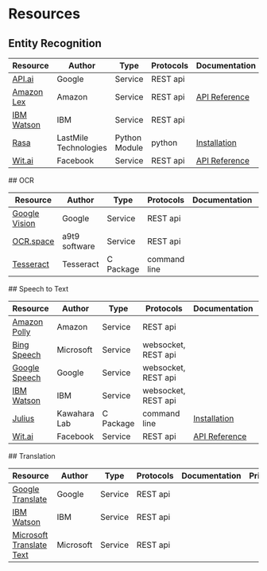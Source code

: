 # Resources

## Entity Recognition
<table>
<thead>
<tr><th>Resource                                                                                                                                                                                                                                                                                           </th><th>Author               </th><th>Type         </th><th>Protocols  </th><th>Documentation                                                                         </th><th>Price  </th><th>Coverage  </th></tr>
</thead>
<tbody>
<tr><td><a href="https://api.ai/" title="API.AI is a natural language understanding platform that makes it easy for developers (and non-developers) to design and integrate intelligent and sophisticated conversational user interfaces into mobile apps, web applications, devices, and bots.">API.ai</a></td><td>Google               </td><td>Service      </td><td>REST api   </td><td>                                                                                      </td><td>       </td><td>          </td></tr>
<tr><td><a href="https://console.aws.amazon.com/lex/" title="Amazon Lex is a service for building conversational interfaces using voice and text. ">Amazon Lex</a>                                                                                                                                         </td><td>Amazon               </td><td>Service      </td><td>REST api   </td><td><a href="http://docs.aws.amazon.com/lex/latest/dg/what-is.html">API Reference</a>     </td><td>       </td><td>          </td></tr>
<tr><td><a href="https://console.ng.bluemix.net/catalog/services/conversation" title="Add a natural language interface to your application to automate interactions with your end users.">IBM Watson</a>                                                                                                   </td><td>IBM                  </td><td>Service      </td><td>REST api   </td><td>                                                                                      </td><td>       </td><td>          </td></tr>
<tr><td><a href="https://rasa.ai/" title="Rasa NLU (Natural Language Understanding) is a tool for intent classification and entity extraction. ">Rasa</a>                                                                                                                                                  </td><td>LastMile Technologies</td><td>Python Module</td><td>python     </td><td><a href="https://github.com/golastmile/rasa_nlu">Installation</a>                     </td><td>       </td><td>          </td></tr>
<tr><td><a href="https://wit.ai/" title="Natural Language for Developers">Wit.ai</a>                                                                                                                                                                                                                       </td><td>Facebook             </td><td>Service      </td><td>REST api   </td><td><a href="https://wit.ai/docs/http/20170307#post%E2%80%94speech-link">API Reference</a></td><td>       </td><td>          </td></tr>
</tbody>
</table>
## OCR
<table>
<thead>
<tr><th>Resource                                                                                                                                                                                       </th><th>Author       </th><th>Type     </th><th>Protocols   </th><th>Documentation  </th><th>Price  </th><th>Coverage  </th></tr>
</thead>
<tbody>
<tr><td><a href="https://cloud.google.com/vision/docs/fulltext-annotations">Google Vision</a>                                                                                                          </td><td>Google       </td><td>Service  </td><td>REST api    </td><td>               </td><td>       </td><td>          </td></tr>
<tr><td><a href="https://ocr.space/ocrapi">OCR.space</a>                                                                                                                                               </td><td>a9t9 software</td><td>Service  </td><td>REST api    </td><td>               </td><td>       </td><td>          </td></tr>
<tr><td><a href="https://github.com/tesseract-ocr/tesseract/wiki" title="Tesseract is an open source Optical Character Recognition (OCR) Engine, available under the Apache 2.0 license.">Tesseract</a></td><td>Tesseract    </td><td>C Package</td><td>command line</td><td>               </td><td>       </td><td>          </td></tr>
</tbody>
</table>
## Speech to Text
<table>
<thead>
<tr><th>Resource                                                                                                                                                                                                                     </th><th>Author      </th><th>Type     </th><th>Protocols          </th><th>Documentation                                                                                     </th><th>Price  </th><th>Coverage  </th></tr>
</thead>
<tbody>
<tr><td><a href="https://console.aws.amazon.com/polly/">Amazon Polly</a>                                                                                                                                                             </td><td>Amazon      </td><td>Service  </td><td>REST api           </td><td>                                                                                                  </td><td>       </td><td>          </td></tr>
<tr><td><a href="https://azure.microsoft.com/en-us/services/cognitive-services/speech/">Bing Speech</a>                                                                                                                              </td><td>Microsoft   </td><td>Service  </td><td>websocket, REST api</td><td>                                                                                                  </td><td>       </td><td>          </td></tr>
<tr><td><a href="https://cloud.google.com/speech/">Google Speech</a>                                                                                                                                                                 </td><td>Google      </td><td>Service  </td><td>websocket, REST api</td><td>                                                                                                  </td><td>       </td><td>          </td></tr>
<tr><td><a href="https://console.ng.bluemix.net/catalog/services/speech-to-text">IBM Watson</a>                                                                                                                                      </td><td>IBM         </td><td>Service  </td><td>websocket, REST api</td><td>                                                                                                  </td><td>       </td><td>          </td></tr>
<tr><td><a href="https://github.com/julius-speech/julius" title="Julius is an open-source, high-performance large vocabulary continuous speech recognition (LVCSR) engine for speech-related researchs and developments. ">Julius</a></td><td>Kawahara Lab</td><td>C Package</td><td>command line       </td><td><a href="https://jasperproject.github.io/documentation/configuration/#julius-stt">Installation</a></td><td>-      </td><td>          </td></tr>
<tr><td><a href="https://wit.ai/" title="Natural Language for Developers">Wit.ai</a>                                                                                                                                                 </td><td>Facebook    </td><td>Service  </td><td>REST api           </td><td><a href="https://wit.ai/docs/http/20170307#post%E2%80%94speech-link">API Reference</a>            </td><td>       </td><td>          </td></tr>
</tbody>
</table>
## Translation
<table>
<thead>
<tr><th>Resource                                                                                                                 </th><th>Author   </th><th>Type   </th><th>Protocols  </th><th>Documentation  </th><th>Price  </th><th>Coverage  </th></tr>
</thead>
<tbody>
<tr><td><a href="https://cloud.google.com/translate/">Google Translate</a>                                                       </td><td>Google   </td><td>Service</td><td>REST api   </td><td>               </td><td>       </td><td>          </td></tr>
<tr><td><a href="https://console.ng.bluemix.net/catalog/services/language-translator">IBM Watson</a>                             </td><td>IBM      </td><td>Service</td><td>REST api   </td><td>               </td><td>       </td><td>          </td></tr>
<tr><td><a href="https://azure.microsoft.com/en-us/services/cognitive-services/translator-text-api/">Microsoft Translate Text</a></td><td>Microsoft</td><td>Service</td><td>REST api   </td><td>               </td><td>       </td><td>          </td></tr>
</tbody>
</table>
